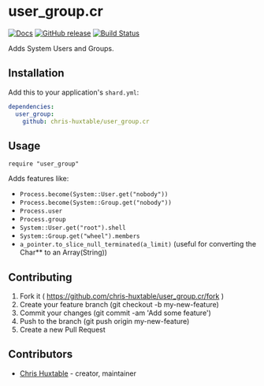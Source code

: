 # user_group.cr
[![Docs](https://img.shields.io/badge/docs-available-brightgreen.svg)](https://chris-huxtable.github.io/user_group.cr/)
[![GitHub release](https://img.shields.io/github/release/chris-huxtable/user_group.cr.svg)](https://github.com/chris-huxtable/user_group.cr/releases)
[![Build Status](https://travis-ci.org/chris-huxtable/user_group.cr.svg?branch=master)](https://travis-ci.org/chris-huxtable/user_group.cr)

Adds System Users and Groups.


## Installation

Add this to your application's `shard.yml`:

```yaml
dependencies:
  user_group:
    github: chris-huxtable/user_group.cr
```


## Usage

```crystal
require "user_group"
```

Adds features like:
- `Process.become(System::User.get("nobody"))`
- `Process.become(System::Group.get("nobody"))`
- `Process.user`
- `Process.group`
- `System::User.get("root").shell`
- `System::Group.get("wheel").members`
- `a_pointer.to_slice_null_terminated(a_limit)` (useful for converting the Char** to an Array(String))


## Contributing

1. Fork it ( https://github.com/chris-huxtable/user_group.cr/fork )
2. Create your feature branch (git checkout -b my-new-feature)
3. Commit your changes (git commit -am 'Add some feature')
4. Push to the branch (git push origin my-new-feature)
5. Create a new Pull Request


## Contributors

- [Chris Huxtable](https://github.com/chris-huxtable) - creator, maintainer
